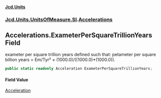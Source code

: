 #### [Jcd.Units](index 'index')
### [Jcd.Units.UnitsOfMeasure.SI](Jcd.Units.UnitsOfMeasure.SI 'Jcd.Units.UnitsOfMeasure.SI').[Accelerations](Accelerations 'Jcd.Units.UnitsOfMeasure.SI.Accelerations')

## Accelerations.ExameterPerSquareTrillionYears Field

exameter per square trillion years defined such that: petameter per square billion years = Em/Tyr² ×
(1000.0)/((1000.0)*(1000.0)).

```csharp
public static readonly Acceleration ExameterPerSquareTrillionYears;
```

#### Field Value
[Acceleration](Acceleration 'Jcd.Units.UnitTypes.Acceleration')